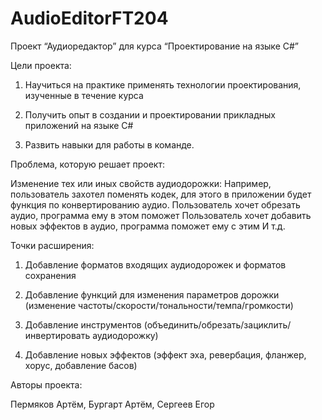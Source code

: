 # AudioEditorFT204

Проект “Аудиоредактор” для курса “Проектирование на языке C#”

Цели проекта: 

1) Научиться на практике применять технологии проектирования, изученные в течение курса

2) Получить опыт в создании и проектировании прикладных приложений на языке C#

3) Развить навыки для работы в команде. 

Проблема, которую решает проект: 

Изменение тех или иных свойств аудиодорожки:
Например, пользователь захотел поменять кодек, для этого в приложении будет функция по конвертированию аудио.
Пользователь хочет обрезать аудио, программа ему в этом поможет
Пользователь хочет добавить новых эффектов в аудио, программа поможет ему с этим
И т.д.

Точки расширения:

1) Добавление форматов входящих аудиодорожек и форматов сохранения

2) Добавление функций для изменения параметров дорожки (изменение частоты/скорости/тональности/темпа/громкости)

3) Добавление инструментов (объединить/обрезать/зациклить/инвертировать аудиодорожку)

4) Добавление новых эффектов (эффект эха, ревербация, фланжер, хорус, добавление басов)







Авторы проекта:

Пермяков Артём, Бургарт Артём, Сергеев Егор

